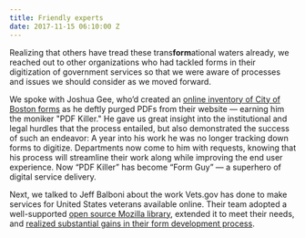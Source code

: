 ```yaml
---
title: Friendly experts
date: 2017-11-15 06:10:00 Z
---
```


Realizing that others have tread these trans**form**ational waters already, we reached out to other organizations who had tackled forms in their digitization of government services so that we were aware of processes and issues we should consider as we moved forward.

We spoke with Joshua Gee, who’d created an [online inventory of City of Boston forms](https://github.com/CityOfBoston/Forms/) as he deftly purged PDFs from their website — earning him the moniker "PDF Killer." He gave us great insight into the institutional and legal hurdles that the process entailed, but also demonstrated the success of such an endeavor: A year into his work he was no longer tracking down forms to digitize. Departments now come to him with requests, knowing that his process will streamline their work along while improving the end user experience. Now “PDF Killer” has become “Form Guy” — a superhero of digital service delivery. 

Next, we talked to Jeff Balboni about the work Vets.gov has done to make services for United States veterans available online. Their team adopted a well-supported [open source Mozilla library](https://github.com/mozilla-services/react-jsonschema-form), extended it to meet their needs, and [realized substantial gains in their form development process](https://medium.com/the-u-s-digital-service/building-forms-faster-on-vets-gov-d8619f4e9db). 